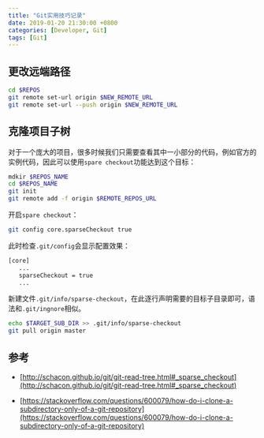 ```yaml
---
title: "Git实用技巧记录"
date: 2019-01-20 21:30:00 +0800
categories: [Developer, Git]
tags: [Git]
---
```


## 更改远端路径

```bash
cd $REPOS
git remote set-url origin $NEW_REMOTE_URL
git remote set-url --push origin $NEW_REMOTE_URL
```

## 克隆项目子树

对于一个庞大的项目，很多时候我们只需要查看其中一小部分的代码，例如官方的实例代码，因此可以使用`spare checkout`功能达到这个目标：

```bash
mdkir $REPOS_NAME
cd $REPOS_NAME
git init
git remote add -f origin $REMOTE_REPOS_URL
```
开启`spare checkout`：

```bash
git config core.sparseCheckout true
```

此时检查`.git/config`会显示配置效果：

```bash
[core]
   ...
   sparseCheckout = true
   ...
```

新建文件`.git/info/sparse-checkout`，在此逐行声明需要的目标子目录即可，语法和`.git/ingnore`相似。

```bash
echo $TARGET_SUB_DIR >> .git/info/sparse-checkout
git pull origin master
```

## 参考

* [http://schacon.github.io/git/git-read-tree.html#_sparse_checkout](http://schacon.github.io/git/git-read-tree.html#_sparse_checkout)

* [https://stackoverflow.com/questions/600079/how-do-i-clone-a-subdirectory-only-of-a-git-repository](https://stackoverflow.com/questions/600079/how-do-i-clone-a-subdirectory-only-of-a-git-repository)
